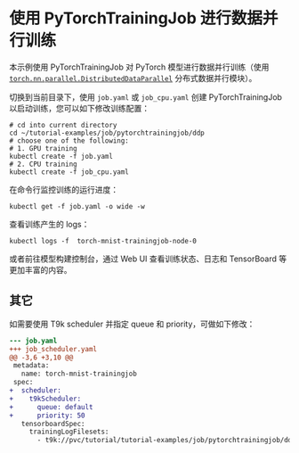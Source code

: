 # 使用 PyTorchTrainingJob 进行数据并行训练

本示例使用 PyTorchTrainingJob 对 PyTorch 模型进行数据并行训练（使用 [`torch.nn.parallel.DistributedDataParallel`](https://pytorch.org/docs/stable/generated/torch.nn.parallel.DistributedDataParallel.html) 分布式数据并行模块）。

切换到当前目录下，使用 `job.yaml` 或 `job_cpu.yaml` 创建 PyTorchTrainingJob 以启动训练，您可以如下修改训练配置：

```shell
# cd into current directory
cd ~/tutorial-examples/job/pytorchtrainingjob/ddp
# choose one of the following:
# 1. GPU training
kubectl create -f job.yaml
# 2. CPU training
kubectl create -f job_cpu.yaml
```

在命令行监控训练的运行进度：

```shell
kubectl get -f job.yaml -o wide -w
```

查看训练产生的 logs：

```shell
kubectl logs -f  torch-mnist-trainingjob-node-0
```

或者前往模型构建控制台，通过 Web UI 查看训练状态、日志和 TensorBoard 等更加丰富的内容。

## 其它

如需要使用 T9k scheduler 并指定 queue 和 priority，可做如下修改：

```diff
--- job.yaml
+++ job_scheduler.yaml
@@ -3,6 +3,10 @@
 metadata:
   name: torch-mnist-trainingjob
 spec:
+  scheduler:
+    t9kScheduler:
+      queue: default
+      priority: 50
   tensorboardSpec:
     trainingLogFilesets:
       - t9k://pvc/tutorial/tutorial-examples/job/pytorchtrainingjob/ddp/log
```
